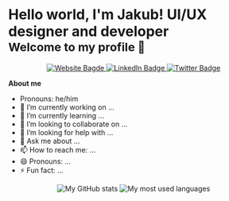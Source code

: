 <h1>Hello world, I'm Jakub! UI/UX designer and developer<br/><sub>Welcome to my profile 👋</sub></h1>

<div id="badges" align="center">
  <a href="https://jakub.studio">
    <img src="https://img.shields.io/badge/www.jakub.studio-informational?style=flat" alt="Website Bagde"/>
  </a>
  <a href="https://example.com">
    <img src="https://img.shields.io/badge/LinkedIn-blue?style=?style=flat&logo=linkedin&logoColor=white" alt="LinkedIn Badge"/>
  </a>
  <a href="https://example.com">
    <img src="https://img.shields.io/badge/Twitter-blue?style=flat&logo=twitter&logoColor=white" alt="Twitter Badge"/>
  </a>
  
</div>

**About me**
- Pronouns: he/him
- 🔭 I’m currently working on ...
- 🌱 I’m currently learning ...
- 👯 I’m looking to collaborate on ...
- 🤔 I’m looking for help with ...
- 💬 Ask me about ...
- 📫 How to reach me: ...
- 😄 Pronouns: ...
- ⚡ Fun fact: ...

<p align="center">
  <img alt="My GitHub stats" src="https://github-readme-stats.vercel.app/api?username=jakuski&count_private=true&show_icons=true&theme=react"/>
  <img alt="My most used languages" src="https://github-readme-stats.vercel.app/api/top-langs/?username=jakuski&langs_count=4&theme=react&layout=compact"/>
</p>


<!-- See https://github.com/anuraghazra/github-readme-stats -->

<!--
**jakuski/jakuski** is a ✨ _special_ ✨ repository because its `README.md` (this file) appears on your GitHub profile.
Here are some ideas to get you started:
- 🔭 I’m currently working on ...
- 🌱 I’m currently learning ...
- 👯 I’m looking to collaborate on ...
- 🤔 I’m looking for help with ...
- 💬 Ask me about ...
- 📫 How to reach me: ...
- 😄 Pronouns: ...
- ⚡ Fun fact: ...
-->
